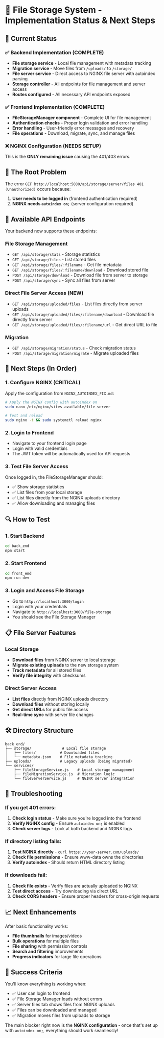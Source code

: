 # 📁 File Storage System - Implementation Status & Next Steps

## 🎯 Current Status

### ✅ Backend Implementation (COMPLETE)

- **File storage service** - Local file management with metadata tracking
- **Migration service** - Move files from `/uploads/` to `/storage/`
- **File server service** - Direct access to NGINX file server with autoindex parsing
- **Storage controller** - All endpoints for file management and server access
- **Routes configured** - All necessary API endpoints exposed

### ✅ Frontend Implementation (COMPLETE)

- **FileStorageManager component** - Complete UI for file management
- **Authentication checks** - Proper login validation and error handling
- **Error handling** - User-friendly error messages and recovery
- **File operations** - Download, migrate, sync, and manage files

### ❌ NGINX Configuration (NEEDS SETUP)

This is the **ONLY remaining issue** causing the 401/403 errors.

## 🚨 The Root Problem

The error `GET http://localhost:5000/api/storage/server/files 401 (Unauthorized)` occurs because:

1. **User needs to be logged in** (frontend authentication required)
2. **NGINX needs `autoindex on;`** (server configuration required)

## 🔧 Available API Endpoints

Your backend now supports these endpoints:

### File Storage Management

- `GET /api/storage/stats` - Storage statistics
- `GET /api/storage/files` - List stored files
- `GET /api/storage/files/:filename` - Get file metadata
- `GET /api/storage/files/:filename/download` - Download stored file
- `POST /api/storage/download` - Download file from server to storage
- `POST /api/storage/sync` - Sync all files from server

### Direct File Server Access (NEW)

- `GET /api/storage/uploaded/files` - List files directly from server uploads
- `GET /api/storage/uploaded/files/:filename/download` - Download file directly from server
- `GET /api/storage/uploaded/files/:filename/url` - Get direct URL to file

### Migration

- `GET /api/storage/migration/status` - Check migration status
- `POST /api/storage/migration/migrate` - Migrate uploaded files

## 🎯 Next Steps (In Order)

### 1. Configure NGINX (CRITICAL)

Apply the configuration from `NGINX_AUTOINDEX_FIX.md`:

```bash
# Apply the NGINX config with autoindex on
sudo nano /etc/nginx/sites-available/file-server

# Test and reload
sudo nginx -t && sudo systemctl reload nginx
```

### 2. Login to Frontend

- Navigate to your frontend login page
- Login with valid credentials
- The JWT token will be automatically used for API requests

### 3. Test File Server Access

Once logged in, the FileStorageManager should:

- ✅ Show storage statistics
- ✅ List files from your local storage
- ✅ List files directly from the NGINX uploads directory
- ✅ Allow downloading and managing files

## 🔍 How to Test

### 1. Start Backend

```bash
cd back_end
npm start
```

### 2. Start Frontend

```bash
cd front_end
npm run dev
```

### 3. Login and Access File Storage

- Go to `http://localhost:3000/login`
- Login with your credentials
- Navigate to `http://localhost:3000/file-storage`
- You should see the File Storage Manager

## 📋 File Server Features

### Local Storage

- **Download files** from NGINX server to local storage
- **Migrate existing uploads** to the new storage system
- **Track metadata** for all stored files
- **Verify file integrity** with checksums

### Direct Server Access

- **List files** directly from NGINX uploads directory
- **Download files** without storing locally
- **Get direct URLs** for public file access
- **Real-time sync** with server file changes

## 🛠️ Directory Structure

```
back_end/
├── storage/              # Local file storage
│   ├── files/           # Downloaded files
│   └── metadata.json    # File metadata tracking
├── uploads/             # Legacy uploads (being migrated)
└── services/
    ├── fileStorageService.js    # Local storage management
    ├── fileMigrationService.js  # Migration logic
    └── fileServerService.js     # NGINX server integration
```

## 🔧 Troubleshooting

### If you get 401 errors:

1. **Check login status** - Make sure you're logged into the frontend
2. **Verify NGINX config** - Ensure `autoindex on;` is enabled
3. **Check server logs** - Look at both backend and NGINX logs

### If directory listing fails:

1. **Test NGINX directly** - `curl https://your-server.com/uploads/`
2. **Check file permissions** - Ensure www-data owns the directories
3. **Verify autoindex** - Should return HTML directory listing

### If downloads fail:

1. **Check file exists** - Verify files are actually uploaded to NGINX
2. **Test direct access** - Try downloading via direct URL
3. **Check CORS headers** - Ensure proper headers for cross-origin requests

## 📈 Next Enhancements

After basic functionality works:

- **File thumbnails** for images/videos
- **Bulk operations** for multiple files
- **File sharing** with permission controls
- **Search and filtering** improvements
- **Progress indicators** for large file operations

## 🎯 Success Criteria

You'll know everything is working when:

- ✅ User can login to frontend
- ✅ File Storage Manager loads without errors
- ✅ Server files tab shows files from NGINX uploads
- ✅ Files can be downloaded and managed
- ✅ Migration moves files from uploads to storage

The main blocker right now is the **NGINX configuration** - once that's set up with `autoindex on;`, everything should work seamlessly!

